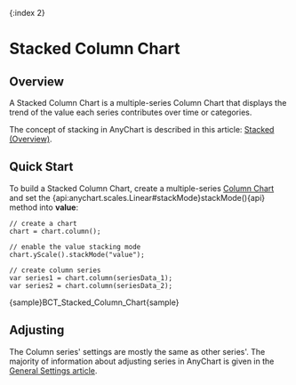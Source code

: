 {:index 2}
# Stacked Column Chart

## Overview

A Stacked Column Chart is a multiple-series Column Chart that displays the trend of the value each series contributes over time or categories.

The concept of stacking in AnyChart is described in this article: [Stacked (Overview)](../Overview).

## Quick Start

To build a Stacked Column Chart, create a multiple-series [Column Chart](../../Column_Chart) and set the {api:anychart.scales.Linear#stackMode}stackMode(){api} method into **value**:

```
// create a chart
chart = chart.column();

// enable the value stacking mode
chart.yScale().stackMode("value");

// create column series
var series1 = chart.column(seriesData_1);
var series2 = chart.column(seriesData_2);
```

{sample}BCT\_Stacked\_Column\_Chart{sample}

## Adjusting

The Column series' settings are mostly the same as other series'. The majority of information about adjusting series in AnyChart is given in the [General Settings article](../../General_Settings).